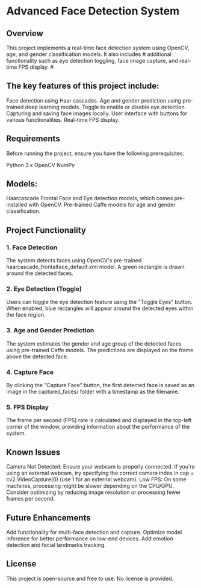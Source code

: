 # Advanced Face Detection System

## Overview
This project implements a real-time face detection system using OpenCV, age, and gender classification models. It also includes # additional functionality such as eye detection toggling, face image capture, and real-time FPS display. #

## The key features of this project include:

Face detection using Haar cascades.
Age and gender prediction using pre-trained deep learning models.
Toggle to enable or disable eye detection.
Capturing and saving face images locally.
User interface with buttons for various functionalities.
Real-time FPS display.

## Requirements
Before running the project, ensure you have the following prerequisites:

Python 3.x
OpenCV
NumPy

## Models:
Haarcascade Frontal Face and Eye detection models, which comes pre-installed with OpenCV.
Pre-trained Caffe models for age and gender classification.

## Project Functionality
### 1. Face Detection
The system detects faces using OpenCV's pre-trained haarcascade_frontalface_default.xml model. A green rectangle is drawn around the detected faces.

### 2. Eye Detection (Toggle)
Users can toggle the eye detection feature using the "Toggle Eyes" button. When enabled, blue rectangles will appear around the detected eyes within the face region.

### 3. Age and Gender Prediction
The system estimates the gender and age group of the detected faces using pre-trained Caffe models. The predictions are displayed on the frame above the detected face.

### 4. Capture Face
By clicking the "Capture Face" button, the first detected face is saved as an image in the captured_faces/ folder with a timestamp as the filename.

### 5. FPS Display
The frame per second (FPS) rate is calculated and displayed in the top-left corner of the window, providing information about the performance of the system.

## Known Issues
Camera Not Detected: Ensure your webcam is properly connected. If you're using an external webcam, try specifying the correct camera index in cap = cv2.VideoCapture(0) (use 1 for an external webcam).
Low FPS: On some machines, processing might be slower depending on the CPU/GPU. Consider optimizing by reducing image resolution or processing fewer frames per second.

## Future Enhancements
Add functionality for multi-face detection and capture.
Optimize model inference for better performance on low-end devices.
Add emotion detection and facial landmarks tracking.

## License
This project is open-source and free to use. No license is provided.
